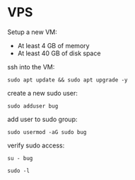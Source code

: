 # VPS

Setup a new VM:  
- At least 4 GB of memory  
- At least 40 GB of disk space  

ssh into the VM:  
```
sudo apt update && sudo apt upgrade -y
```

create a new sudo user:  
```
sudo adduser bug
```

add user to sudo group:  
```
sudo usermod -aG sudo bug
```  

verify sudo access:  
```
su - bug
```
```
sudo -l
```
